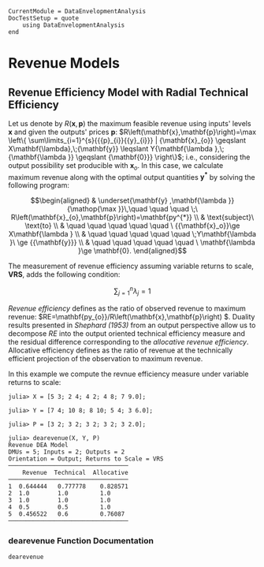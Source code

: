 ```@meta
CurrentModule = DataEnvelopmentAnalysis
DocTestSetup = quote
    using DataEnvelopmentAnalysis
end
```

# Revenue Models

## Revenue Efficiency Model with Radial Technical Efficiency

Let us denote by $R\left(\mathbf{x},\mathbf{p}\right)$ the maximum feasible revenue using inputs' levels $\mathbf{x}$ and given the outputs' prices $\mathbf{p}$: $R\left(\mathbf{x},\mathbf{p}\right)=\max \left\{ \sum\limits_{i=1}^{s}{{{p}_{i}}{{y}_{i}}} | {\mathbf{x}_{o}} \geqslant X\mathbf{\lambda},\;{\mathbf{y}} \leqslant Y{\mathbf{\lambda },\;{\mathbf{\lambda }} \geqslant {\mathbf{0}}} \right\}$; i.e.,  considering the output possibility set producible with $\mathbf{x}_{o}$. In this case, we calculate maximum revenue along with the optimal output quantities $\mathbf{y^{*}}$  by solving the following program:

```math
\begin{aligned}
 & \underset{\mathbf{y} ,\mathbf{\lambda }}{\mathop{\max }}\,\quad \quad \quad \;\ R\left(\mathbf{x}_{o},\mathbf{p}\right)=\mathbf{py^{*}}  \\ 
 & \text{subject}\ \text{to} \\ 
 & \quad \quad \quad \quad \quad \ {{\mathbf{x}_o}}\ge X\mathbf{\lambda } \\ 
 & \quad \quad \quad \quad \quad  \;Y\mathbf{\lambda }\ \ge {{\mathbf{y}}} \\ 
 & \quad \quad \quad \quad \quad \ \mathbf{\lambda }\ge \mathbf{0}. 
\end{aligned}
```

The measurement of revenue efficiency assuming variable returns to scale, **VRS**, adds the following condition:
```math
\sum\nolimits_{j=1}^{n}\lambda_j=1
```

*Revenue efficiency* defines as the ratio of observed revenue to maximum revenue: $RE=\mathbf{py_{o}}/R\left(\mathbf{x},\mathbf{p}\right) $. Duality results presented in *Shephard (1953)* from an output perspective allow us to decompose $RE$ into the output oriented technical efficiency measure and the residual difference corresponding to the *allocative revenue efficiency*. Allocative efficiency defines as the ratio of revenue at the technically efficient projection of the observation to maximum revenue.

In this example we compute the revnue efficiency measure under variable returns to scale:
```jldoctest 1
julia> X = [5 3; 2 4; 4 2; 4 8; 7 9.0];

julia> Y = [7 4; 10 8; 8 10; 5 4; 3 6.0];

julia> P = [3 2; 3 2; 3 2; 3 2; 3 2.0];

julia> dearevenue(X, Y, P)
Revenue DEA Model 
DMUs = 5; Inputs = 2; Outputs = 2
Orientation = Output; Returns to Scale = VRS
──────────────────────────────────
    Revenue  Technical  Allocative
──────────────────────────────────
1  0.644444   0.777778    0.828571
2  1.0        1.0         1.0
3  1.0        1.0         1.0
4  0.5        0.5         1.0
5  0.456522   0.6         0.76087
──────────────────────────────────
```

### dearevenue Function Documentation

```@docs
dearevenue
```

